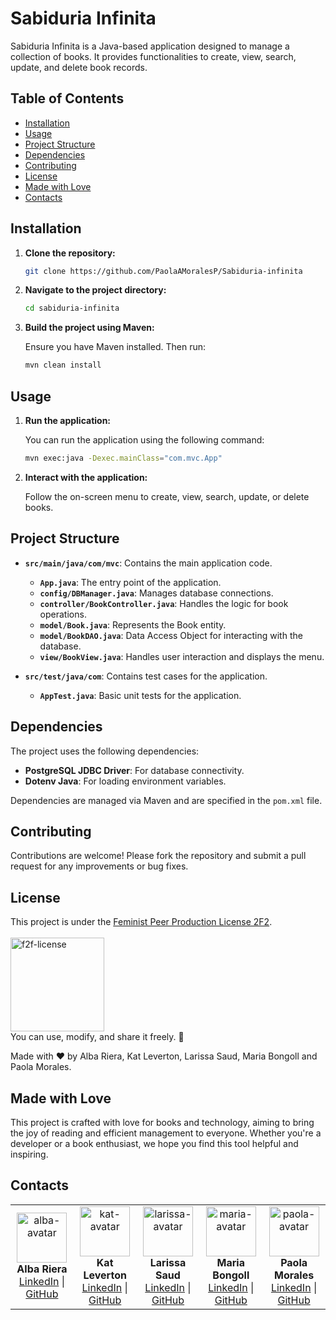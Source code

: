# Sabiduria Infinita

Sabiduria Infinita is a Java-based application designed to manage a collection of books. It provides functionalities to create, view, search, update, and delete book records.

## Table of Contents

- [Installation](#installation)
- [Usage](#usage)
- [Project Structure](#project-structure)
- [Dependencies](#dependencies)
- [Contributing](#contributing)
- [License](#license)
- [Made with Love](#made-with-love)
- [Contacts](#contacts)

## Installation

1. **Clone the repository:**

   ```bash
   git clone https://github.com/PaolaAMoralesP/Sabiduria-infinita
   ```

2. **Navigate to the project directory:**

   ```bash
   cd sabiduria-infinita
   ```

3. **Build the project using Maven:**

   Ensure you have Maven installed. Then run:

   ```bash
   mvn clean install
   ```

## Usage

1. **Run the application:**

   You can run the application using the following command:

   ```bash
   mvn exec:java -Dexec.mainClass="com.mvc.App"
   ```

2. **Interact with the application:**

   Follow the on-screen menu to create, view, search, update, or delete books.

## Project Structure

- **`src/main/java/com/mvc`**: Contains the main application code.
  - **`App.java`**: The entry point of the application.
  - **`config/DBManager.java`**: Manages database connections.
  - **`controller/BookController.java`**: Handles the logic for book operations.
  - **`model/Book.java`**: Represents the Book entity.
  - **`model/BookDAO.java`**: Data Access Object for interacting with the database.
  - **`view/BookView.java`**: Handles user interaction and displays the menu.

- **`src/test/java/com`**: Contains test cases for the application.
  - **`AppTest.java`**: Basic unit tests for the application.

## Dependencies

The project uses the following dependencies:

- **PostgreSQL JDBC Driver**: For database connectivity.
- **Dotenv Java**: For loading environment variables.

Dependencies are managed via Maven and are specified in the `pom.xml` file.

## Contributing

Contributions are welcome! Please fork the repository and submit a pull request for any improvements or bug fixes.

## License
This project is under the [Feminist Peer Production License 2F2](https://labekka.red/licencia-f2f/).  
<br>
<img src="https://github.com/user-attachments/assets/90acbc07-7ba9-45e1-867b-6d284f4e6288" alt="f2f-license" width="150">
<br>
You can use, modify, and share it freely. 🎉

Made with ❤️ by Alba Riera, Kat Leverton, Larissa Saud, Maria Bongoll and Paola Morales.

## Made with Love

This project is crafted with love for books and technology, aiming to bring the joy of reading and efficient management to everyone. Whether you're a developer or a book enthusiast, we hope you find this tool helpful and inspiring.


## Contacts

<table style="border-collapse: collapse; border: none;">
  <tr>
  <td align="center" style="border: none;">
      <img src="https://github.com/user-attachments/assets/c2283d46-1e55-48c4-86ed-bf92f472afa3" alt="alba-avatar" width="80">
      <br><b>Alba Riera</b>
      <br>
      <a href="https://www.linkedin.com/in/albamar%C3%ADarieravelazquez/">LinkedIn</a> |
      <a href="https://github.com/rieradipe")">GitHub</a>
    </td>
  <td align="center" style="border: none;">
      <img src="https://github.com/user-attachments/assets/3de566f6-8d2e-4193-9881-d1cb1ab38b62" alt="kat-avatar" width="80">
      <br><b>Kat Leverton</b>
      <br>
      <a href="https://www.linkedin.com/in/kat-leverton/">LinkedIn</a> |
      <a href="https://github.com/Kat-lev/">GitHub</a>
    </td>
    <td align="center" style="border: none;">
      <img src="https://github.com/user-attachments/assets/89108af5-007e-428f-b199-692beac81cc6" alt="larissa-avatar" width="80">
      <br><b>Larissa Saud</b>
      <br>
      <a href="https://www.linkedin.com/in/larissasaud/">LinkedIn</a> |
      <a href="https://github.com/saudlari/">GitHub</a>
    </td>
    <td align="center" style="border: none;">
      <img src="https://github.com/user-attachments/assets/64a5eb22-e2be-4315-ae7a-768f8c894c2d" alt="maria-avatar" width="80">
      <br><b>Maria Bongoll</b>
      <br>
      <a href="https://www.linkedin.com/in/mariabongoll">LinkedIn</a> |
      <a href="https://github.com/Femcom-Mari">GitHub</a>
    </td>
    <td align="center" style="border: none;">
      <img src="https://github.com/user-attachments/assets/0b122db9-5533-4ec0-8266-cb21d390e9c6" alt="paola-avatar" width="80">
      <br><b>Paola Morales</b>
      <br>
      <a href="https://www.linkedin.com/in/paola-morales-">LinkedIn</a> |
      <a href="https://github.com/PaolaAMoralesP">GitHub</a>
    </td>
  </tr>
</table>

